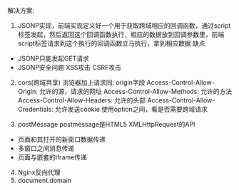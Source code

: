 解决方案:
1. JSONP实现，前端实现定义好一个用于获取跨域相应的回调函数，通过script标签发起，然后返回这个回调函数执行，相应的数据放到回调参数里，前端script标签请求到这个执行的回调函数立马执行，拿到相应数据
缺点: 
- JSONP只能发起GET请求
- JSONP安全问题 XSS攻击 CSRF攻击

2. cors(跨域共享)
浏览器加上请求同: origin字段
Access-Control-Allow-Origin: 允许的源，请求的网址
Access-Control-Allow-Methods: 允许的方法
Access-Control-Allow-Headers: 允许的头部
Access-Control-Allow-Credentials: 允许发送cookie
使用option之间，看是否需要跨域请求

3. postMessage
postmessage是HTML5 XMLHttpRequest的API
- 页面和其打开的新窗口数据传递
- 多窗口之间消息传递
- 页面与嵌套的iframe传递

4. Nginx反向代理
5. document.domain